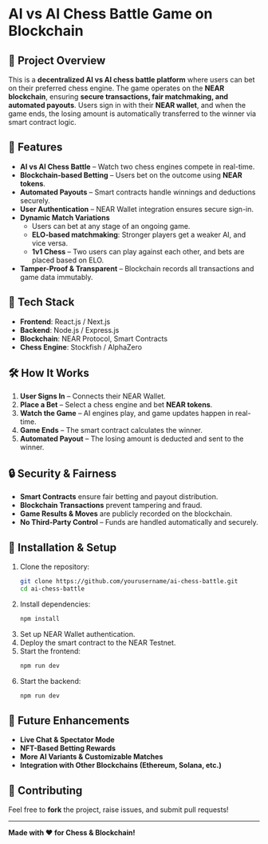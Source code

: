 # AI vs AI Chess Battle Game on Blockchain

## 📌 Project Overview
This is a **decentralized AI vs AI chess battle platform** where users can bet on their preferred chess engine. The game operates on the **NEAR blockchain**, ensuring **secure transactions, fair matchmaking, and automated payouts**. Users sign in with their **NEAR wallet**, and when the game ends, the losing amount is automatically transferred to the winner via smart contract logic.

## 🚀 Features
- **AI vs AI Chess Battle** – Watch two chess engines compete in real-time.
- **Blockchain-based Betting** – Users bet on the outcome using **NEAR tokens**.
- **Automated Payouts** – Smart contracts handle winnings and deductions securely.
- **User Authentication** – NEAR Wallet integration ensures secure sign-in.
- **Dynamic Match Variations**
  - Users can bet at any stage of an ongoing game.
  - **ELO-based matchmaking**: Stronger players get a weaker AI, and vice versa.
  - **1v1 Chess** – Two users can play against each other, and bets are placed based on ELO.
- **Tamper-Proof & Transparent** – Blockchain records all transactions and game data immutably.

## 🔧 Tech Stack
- **Frontend**: React.js / Next.js
- **Backend**: Node.js / Express.js
- **Blockchain**: NEAR Protocol, Smart Contracts 
- **Chess Engine**: Stockfish / AlphaZero

## 🛠️ How It Works
1. **User Signs In** – Connects their NEAR Wallet.
2. **Place a Bet** – Select a chess engine and bet **NEAR tokens**.
3. **Watch the Game** – AI engines play, and game updates happen in real-time.
4. **Game Ends** – The smart contract calculates the winner.
5. **Automated Payout** – The losing amount is deducted and sent to the winner.

## 🔒 Security & Fairness
- **Smart Contracts** ensure fair betting and payout distribution.
- **Blockchain Transactions** prevent tampering and fraud.
- **Game Results & Moves** are publicly recorded on the blockchain.
- **No Third-Party Control** – Funds are handled automatically and securely.

## 📜 Installation & Setup
1. Clone the repository:
   ```bash
   git clone https://github.com/yourusername/ai-chess-battle.git
   cd ai-chess-battle
   ```
2. Install dependencies:
   ```bash
   npm install
   ```
3. Set up NEAR Wallet authentication.
4. Deploy the smart contract to the NEAR Testnet.
5. Start the frontend:
   ```bash
   npm run dev
   ```
6. Start the backend:
   ```bash
   npm run dev
   ```

## 📄 Future Enhancements
- **Live Chat & Spectator Mode**
- **NFT-Based Betting Rewards**
- **More AI Variants & Customizable Matches**
- **Integration with Other Blockchains (Ethereum, Solana, etc.)**

## 🤝 Contributing
Feel free to **fork** the project, raise issues, and submit pull requests!


---
**Made with ❤️ for Chess & Blockchain!**

